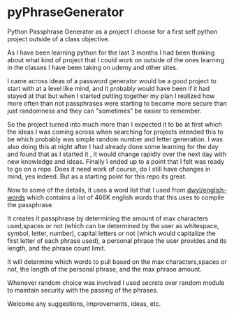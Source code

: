 # pyPhraseGenerator
Python Passphrase Generator as a project I choose for a first self python project outside of a class objective.

As I have been learning python for the last 3 months I had been thinking about what kind of project that I could work on outside of the ones learning in the classes I have been taking on udemy and other sites. 

I came across ideas of a password generator would be a good project to start with at a level like mind, and it probably would have been if it had stayed at that but when I started putting together my plan I realized how more often than not passphrases were starting to become more secure than just randomness and they can "sometimes" be easier to remember. 

So the project turned into much more than I expected it to be at first which the ideas I was coming across when searching for projects intended this to be which probably was simple random number and letter generation. I was also doing this at night after I had already done some learning for the day and found that as I started it , it would change rapidly over the next day with new knowledge and ideas. Finally I ended up to a point that I felt was ready to go on a repo. Does it need work of course, do I still have changes in mind, yes indeed. But as a starting point for this repo its great. 

Now to some of the details, it uses a word list that I used from [dwyl/english-words](https://github.com/dwyl/english-words) which contains a list of 466K english words that this uses to compile the passphrase. 

It creates it passphrase by determining the amount of max characters used,spaces or not (which can be determined by the user as whitespace, symbol, letter, number), capital letters or not (which would capitalize the first letter of each phrase used), a personal phrase the user provides and its length, and the phrase count limit.

It will determine which words to pull based on the max characters,spaces or not, the length of the personal phrase, and the max phrase amount. 

Whenever random choice was involved I used secrets over random module to maintain security with the passing of the phrases.

Welcome any suggestions, improvements, ideas, etc. 

